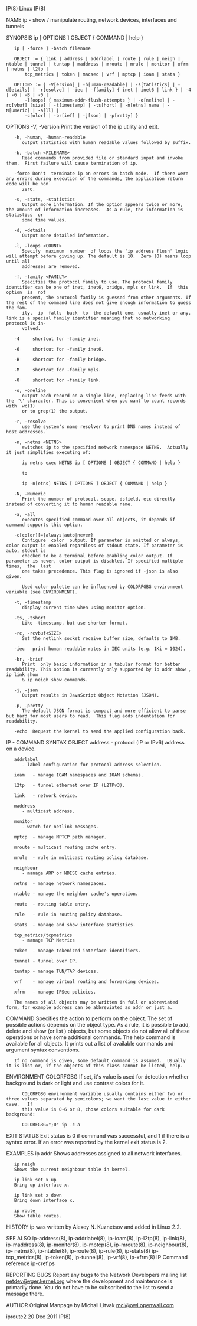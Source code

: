 IP(8)									     Linux									 IP(8)

NAME
       ip - show / manipulate routing, network devices, interfaces and tunnels

SYNOPSIS
       ip [ OPTIONS ] OBJECT { COMMAND | help }

       ip [ -force ] -batch filename

       OBJECT := { link | address | addrlabel | route | rule | neigh | ntable | tunnel | tuntap | maddress | mroute | mrule | monitor | xfrm | netns | l2tp |
	       tcp_metrics | token | macsec | vrf | mptcp | ioam | stats }

       OPTIONS := { -V[ersion] | -h[uman-readable] | -s[tatistics] | -d[etails] | -r[esolve] | -iec | -f[amily] { inet | inet6 | link } | -4 | -6 | -B | -0 |
	       -l[oops] { maximum-addr-flush-attempts } | -o[neline] | -rc[vbuf] [size] | -t[imestamp] | -ts[hort] | -n[etns] name | -N[umeric] | -a[ll] |
	       -c[olor] | -br[ief] | -j[son] | -p[retty] }

OPTIONS
       -V, -Version
	      Print the version of the ip utility and exit.

       -h, -human, -human-readable
	      output statistics with human readable values followed by suffix.

       -b, -batch <FILENAME>
	      Read commands from provided file or standard input and invoke them.  First failure will cause termination of ip.

       -force Don't  terminate ip on errors in batch mode.  If there were any errors during execution of the commands, the application return code will be non
	      zero.

       -s, -stats, -statistics
	      Output more information. If the option appears twice or more, the amount of information increases.  As a rule, the information is statistics  or
	      some time values.

       -d, -details
	      Output more detailed information.

       -l, -loops <COUNT>
	      Specify  maximum	number	of loops the 'ip address flush' logic will attempt before giving up. The default is 10.	 Zero (0) means loop until all
	      addresses are removed.

       -f, -family <FAMILY>
	      Specifies the protocol family to use. The protocol family identifier can be one of inet, inet6, bridge, mpls or link.  If	 this  option  is  not
	      present, the protocol family is guessed from other arguments. If the rest of the command line does not give enough information to guess the fam‐
	      ily,  ip	falls  back  to	 the default one, usually inet or any.	link is a special family identifier meaning that no networking protocol is in‐
	      volved.

       -4     shortcut for -family inet.

       -6     shortcut for -family inet6.

       -B     shortcut for -family bridge.

       -M     shortcut for -family mpls.

       -0     shortcut for -family link.

       -o, -oneline
	      output each record on a single line, replacing line feeds with the '\' character. This is convenient when you want to count records  with	 wc(1)
	      or to grep(1) the output.

       -r, -resolve
	      use the system's name resolver to print DNS names instead of host addresses.

       -n, -netns <NETNS>
	      switches ip to the specified network namespace NETNS.  Actually it just simplifies executing of:

	      ip netns exec NETNS ip [ OPTIONS ] OBJECT { COMMAND | help }

	      to

	      ip -n[etns] NETNS [ OPTIONS ] OBJECT { COMMAND | help }

       -N, -Numeric
	      Print the number of protocol, scope, dsfield, etc directly instead of converting it to human readable name.

       -a, -all
	      executes specified command over all objects, it depends if command supports this option.

       -c[color][={always|auto|never}
	      Configure	 color	output. If parameter is omitted or always, color output is enabled regardless of stdout state. If parameter is auto, stdout is
	      checked to be a terminal before enabling color output. If parameter is never, color output is disabled. If specified multiple  times,  the  last
	      one takes precedence. This flag is ignored if -json is also given.

	      Used color palette can be influenced by COLORFGBG environment variable (see ENVIRONMENT).

       -t, -timestamp
	      display current time when using monitor option.

       -ts, -tshort
	      Like -timestamp, but use shorter format.

       -rc, -rcvbuf<SIZE>
	      Set the netlink socket receive buffer size, defaults to 1MB.

       -iec   print human readable rates in IEC units (e.g. 1Ki = 1024).

       -br, -brief
	      Print  only basic information in a tabular format for better readability. This option is currently only supported by ip addr show , ip link show
	      & ip neigh show commands.

       -j, -json
	      Output results in JavaScript Object Notation (JSON).

       -p, -pretty
	      The default JSON format is compact and more efficient to parse but hard for most users to read.  This flag adds indentation for readability.

       -echo  Request the kernel to send the applied configuration back.

IP - COMMAND SYNTAX
   OBJECT
       address
	      - protocol (IP or IPv6) address on a device.

       addrlabel
	      - label configuration for protocol address selection.

       ioam   - manage IOAM namespaces and IOAM schemas.

       l2tp   - tunnel ethernet over IP (L2TPv3).

       link   - network device.

       maddress
	      - multicast address.

       monitor
	      - watch for netlink messages.

       mptcp  - manage MPTCP path manager.

       mroute - multicast routing cache entry.

       mrule  - rule in multicast routing policy database.

       neighbour
	      - manage ARP or NDISC cache entries.

       netns  - manage network namespaces.

       ntable - manage the neighbor cache's operation.

       route  - routing table entry.

       rule   - rule in routing policy database.

       stats  - manage and show interface statistics.

       tcp_metrics/tcpmetrics
	      - manage TCP Metrics

       token  - manage tokenized interface identifiers.

       tunnel - tunnel over IP.

       tuntap - manage TUN/TAP devices.

       vrf    - manage virtual routing and forwarding devices.

       xfrm   - manage IPSec policies.

       The names of all objects may be written in full or abbreviated form, for example address can be abbreviated as addr or just a.

   COMMAND
       Specifies the action to perform on the object.  The set of possible actions depends on the object type.	As a rule, it is possible to add,  delete  and
       show  (or list ) objects, but some objects do not allow all of these operations or have some additional commands. The help command is available for all
       objects. It prints out a list of available commands and argument syntax conventions.

       If no command is given, some default command is assumed.	 Usually it is list or, if the objects of this class cannot be listed, help.

ENVIRONMENT
       COLORFGBG
	      If set, it's value is used for detection whether background is dark or light and use contrast colors for it.

	      COLORFGBG environment variable usually contains either two or three values separated by semicolons; we want the last value in either  case.   If
	      this value is 0-6 or 8, chose colors suitable for dark background:

	      COLORFGBG=";0" ip -c a

EXIT STATUS
       Exit status is 0 if command was successful, and 1 if there is a syntax error.  If an error was reported by the kernel exit status is 2.

EXAMPLES
       ip addr
	   Shows addresses assigned to all network interfaces.

       ip neigh
	   Shows the current neighbour table in kernel.

       ip link set x up
	   Bring up interface x.

       ip link set x down
	   Bring down interface x.

       ip route
	   Show table routes.

HISTORY
       ip was written by Alexey N. Kuznetsov and added in Linux 2.2.

SEE ALSO
       ip-address(8),  ip-addrlabel(8),	 ip-ioam(8),  ip-l2tp(8),  ip-link(8),	ip-maddress(8), ip-monitor(8), ip-mptcp(8), ip-mroute(8), ip-neighbour(8), ip-
       netns(8), ip-ntable(8), ip-route(8), ip-rule(8), ip-stats(8) ip-tcp_metrics(8), ip-token(8), ip-tunnel(8), ip-vrf(8), ip-xfrm(8)
       IP Command reference ip-cref.ps

REPORTING BUGS
       Report any bugs to the Network Developers mailing list <netdev@vger.kernel.org> where the development and maintenance is primarily done.	  You  do  not
       have to be subscribed to the list to send a message there.

AUTHOR
       Original Manpage by Michail Litvak <mci@owl.openwall.com>

iproute2								  20 Dec 2011									 IP(8)

